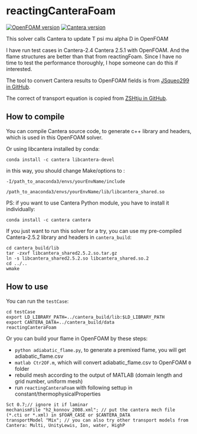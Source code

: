 # reactingCanteraFoam

[![OpenFOAM version](https://img.shields.io/badge/OpenFOAM-7-brightgreen)](https://github.com/OpenFOAM/OpenFOAM-7)
[![Cantera version](https://img.shields.io/badge/Cantera-2.4%202.5-red)](https://github.com/Cantera/cantera)

This solver calls Cantera to update T psi mu alpha D in OpenFOAM

I have run test cases in Cantera-2.4 Cantera 2.5.1 with OpenFOAM. And the flame structures are better than that from reactingFoam.
Since I have no time to test the performance thoroughly, I hope someone can do this if interested.

The tool to convert Cantera results to OpenFOAM fields is from [JSqueo299 in GitHub](https://github.com/JSqueo299/Python/blob/main/Cantera/premixedFlames/Matlab2OF.m).

The correct of transport equation is copied from [ZSHtju in GitHub](https://github.com/ZSHtju/reactingDNS_OpenFOAM).

## How to compile

You can compile Cantera source code, to generate c++ library and headers, which is used in this OpenFOAM solver.


Or using libcantera installed by conda:
```
conda install -c cantera libcantera-devel
```
in this way, you should change Make/options to :
```
-I/path_to_anaconda3/envs/yourEnvName/include

/path_to_anaconda3/envs/yourEnvName/lib/libcantera_shared.so
```
PS: if you want to use Cantera Python module, you have to install it individually:
```
conda install -c cantera cantera
```

If you just want to run this solver for a try, you can use my pre-compiled Cantera-2.5.2 library and headers in `cantera_build`:
```
cd cantera_build/lib
tar -zxvf libcantera_shared2.5.2.so.tar.gz
ln -s libcantera_shared2.5.2.so libcantera_shared.so.2
cd ../..
wmake
```

## How to use

You can run the `testCase`:
```
cd testCase
export LD_LIBRARY_PATH=../cantera_build/lib:$LD_LIBRARY_PATH
export CANTERA_DATA=../cantera_build/data
reactingCanteraFoam
```

Or you can build your flame in OpenFOAM by these steps:
- `python adiabatic_flame.py`, to generate a premixed flame, you will get adiabatic_flame.csv
- `matlab Ctr2OF.m`, which will convert adiabatic_flame.csv to OpenFOAM `0` folder
- rebuild mesh according to the output of MATLAB (domain length and grid number, uniform mesh)
- run `reactingCanteraFoam` with following settup in constant/thermophysicalProperties

```
Sct 0.7;// ignore it if laminar
mechanismFile "h2_konnov_2008.xml"; // put the cantera mech file (*.cti or *.xml) in $FOAM_CASE or $CANTERA_DATA
transportModel "Mix"; // you can also try other transport models from Cantera: Multi, UnityLewis, Ion, water, HighP
```
